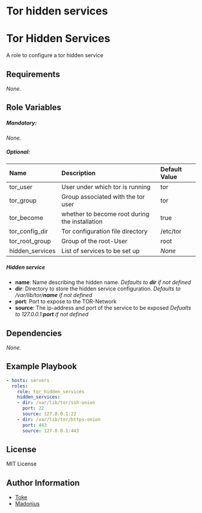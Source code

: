 # Tor hidden services

# Tor Hidden Services

A role to configure a tor hidden service

## Requirements

_None._

## Role Variables

##### ***Mandatory***:
_None._

##### ***Optional***:
| Name | Description | Default Value |
| :--- | :---------- | :------------ |
| tor_user | User under which tor is running | tor
| tor_group | Group associated with the tor user | tor
| tor_become | whether to become root during the installation | true
| tor_config_dir | Tor configuration file directory | /etc/tor
| tor_root_group | Group of the root-User | root
| hidden_services | List of services to be set up | _None_ |

##### ***Hidden service***
* **name**: Name describing the hidden name. _Defaults to **dir** if not defined_
* **dir**: Directory to store the hidden service configuration. _Defaults to /var/lib/tor/**name** if not defined_
* **port**: Port to expose to the TOR-Network
* **source**: The ip-address and port of the service to be exposed _Defualts to 127.0.0.1:**port** if not defined_

## Dependencies

_None._

## Example Playbook

```yaml
- hosts: servers
  roles:
    role: tor_hidden_services
    hidden_services:
    - dir: /var/lib/tor/ssh-onion
      port: 22
      source: 127.0.0.1:22
    - dir: /var/lib/tor/https-onion
      port: 443
      source: 127.0.0.1:443
```

## License

MIT License

## Author Information

* [Toke](https://github.com/toke)
* [Madonius](https://github.com/madonius)
